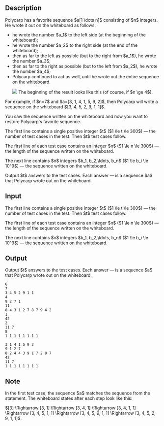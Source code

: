## Description

<div><p>Polycarp has a favorite sequence $a[1 \dots n]$ consisting of $n$ integers. He wrote it out on the whiteboard as follows:</p><ul> <li> he wrote the number $a_1$ to the left side (at the beginning of the whiteboard); </li><li> he wrote the number $a_2$ to the right side (at the end of the whiteboard); </li><li> then as far to the left as possible (but to the right from $a_1$), he wrote the number $a_3$; </li><li> then as far to the right as possible (but to the left from $a_2$), he wrote the number $a_4$; </li><li> Polycarp continued to act as well, until he wrote out the entire sequence on the whiteboard. </li></ul><center> <img class="tex-graphics" src="file://YvMJedET.png" style="max-width: 100.0%;max-height: 100.0%;">   <span class="tex-font-size-small">The beginning of the result looks like this (of course, if $n \ge 4$).</span> </center><p>For example, if $n=7$ and $a=[3, 1, 4, 1, 5, 9, 2]$, then Polycarp will write a sequence on the whiteboard $[3, 4, 5, 2, 9, 1, 1]$.</p><p>You saw the sequence written on the whiteboard and now you want to restore Polycarp's favorite sequence.</p></div><div class="input-specification"><p>The first line contains a single positive integer $t$ ($1 \le t \le 300$)&nbsp;— the number of test cases in the test. Then $t$ test cases follow.</p><p>The first line of each test case contains an integer $n$ ($1 \le n \le 300$)&nbsp;— the length of the sequence written on the whiteboard.</p><p>The next line contains $n$ integers $b_1, b_2,\ldots, b_n$ ($1 \le b_i \le 10^9$)&nbsp;— the sequence written on the whiteboard.</p></div><div class="output-specification"><p>Output $t$ answers to the test cases. Each answer&nbsp;— is a sequence $a$ that Polycarp wrote out on the whiteboard.</p></div>

## Input

<p>The first line contains a single positive integer $t$ ($1 \le t \le 300$)&nbsp;— the number of test cases in the test. Then $t$ test cases follow.</p><p>The first line of each test case contains an integer $n$ ($1 \le n \le 300$)&nbsp;— the length of the sequence written on the whiteboard.</p><p>The next line contains $n$ integers $b_1, b_2,\ldots, b_n$ ($1 \le b_i \le 10^9$)&nbsp;— the sequence written on the whiteboard.</p>

## Output

<p>Output $t$ answers to the test cases. Each answer&nbsp;— is a sequence $a$ that Polycarp wrote out on the whiteboard.</p>





```input1
6
7
3 4 5 2 9 1 1
4
9 2 7 1
11
8 4 3 1 2 7 8 7 9 4 2
1
42
2
11 7
8
1 1 1 1 1 1 1 1
```




```output1
3 1 4 1 5 9 2 
9 1 2 7 
8 2 4 4 3 9 1 7 2 8 7 
42 
11 7 
1 1 1 1 1 1 1 1
```



## Note

<p>In the first test case, the sequence $a$ matches the sequence from the statement. The whiteboard states after each step look like this:</p><p>$[3] \Rightarrow [3, 1] \Rightarrow [3, 4, 1] \Rightarrow [3, 4, 1, 1] \Rightarrow [3, 4, 5, 1, 1] \Rightarrow [3, 4, 5, 9, 1, 1] \Rightarrow [3, 4, 5, 2, 9, 1, 1]$.</p>
